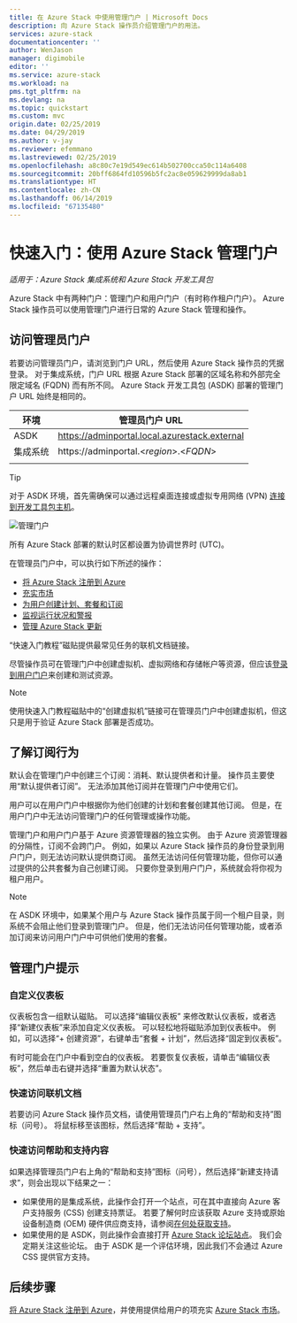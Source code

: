 ```yaml
---
title: 在 Azure Stack 中使用管理门户 | Microsoft Docs
description: 向 Azure Stack 操作员介绍管理门户的用法。
services: azure-stack
documentationcenter: ''
author: WenJason
manager: digimobile
editor: ''
ms.service: azure-stack
ms.workload: na
pms.tgt_pltfrm: na
ms.devlang: na
ms.topic: quickstart
ms.custom: mvc
origin.date: 02/25/2019
ms.date: 04/29/2019
ms.author: v-jay
ms.reviewer: efemmano
ms.lastreviewed: 02/25/2019
ms.openlocfilehash: a8c80c7e19d549ec614b502700cca50c114a6408
ms.sourcegitcommit: 20bff6864fd10596b5fc2ac8e059629999da8ab1
ms.translationtype: HT
ms.contentlocale: zh-CN
ms.lasthandoff: 06/14/2019
ms.locfileid: "67135480"
---
```

# <a name="quickstart-use-the-azure-stack-administration-portal"></a>快速入门：使用 Azure Stack 管理门户

*适用于：Azure Stack 集成系统和 Azure Stack 开发工具包*

Azure Stack 中有两种门户：管理门户和用户门户（有时称作租户门户）。  Azure Stack 操作员可以使用管理门户进行日常的 Azure Stack 管理和操作。

## <a name="access-the-administrator-portal"></a>访问管理员门户

若要访问管理员门户，请浏览到门户 URL，然后使用 Azure Stack 操作员的凭据登录。 对于集成系统，门户 URL 根据 Azure Stack 部署的区域名称和外部完全限定域名 (FQDN) 而有所不同。 Azure Stack 开发工具包 (ASDK) 部署的管理门户 URL 始终是相同的。 

| 环境 | 管理员门户 URL |   
| -- | -- | 
| ASDK| https://adminportal.local.azurestack.external  |
| 集成系统 | https://adminportal.&lt;*region*&gt;.&lt;*FQDN*&gt; | 
| | |

> [!TIP]
> 对于 ASDK 环境，首先需确保可以通过远程桌面连接或虚拟专用网络 (VPN) [连接到开发工具包主机](../asdk/asdk-connect.md)。

 ![管理门户](media/azure-stack-manage-portals/admin-portal.png)

所有 Azure Stack 部署的默认时区都设置为协调世界时 (UTC)。 

在管理员门户中，可以执行如下所述的操作：

* [将 Azure Stack 注册到 Azure](azure-stack-registration.md)
* [充实市场](azure-stack-download-azure-marketplace-item.md)
* [为用户创建计划、套餐和订阅](azure-stack-plan-offer-quota-overview.md)
* [监视运行状况和警报](azure-stack-monitor-health.md)
* [管理 Azure Stack 更新](azure-stack-updates.md)

“快速入门教程”磁贴提供最常见任务的联机文档链接。 

尽管操作员可在管理门户中创建虚拟机、虚拟网络和存储帐户等资源，但应该[登录到用户门户](../user/azure-stack-use-portal.md)来创建和测试资源。

>[!NOTE]
>使用快速入门教程磁贴中的“创建虚拟机”链接可在管理员门户中创建虚拟机，但这只是用于验证 Azure Stack 部署是否成功。 

## <a name="understand-subscription-behavior"></a>了解订阅行为

默认会在管理门户中创建三个订阅：消耗、默认提供者和计量。 操作员主要使用“默认提供者订阅”。  无法添加其他订阅并在管理门户中使用它们。 

用户可以在用户门户中根据你为他们创建的计划和套餐创建其他订阅。 但是，在用户门户中无法访问管理门户的任何管理或操作功能。

管理门户和用户门户基于 Azure 资源管理器的独立实例。 由于 Azure 资源管理器的分隔性，订阅不会跨门户。 例如，如果以 Azure Stack 操作员的身份登录到用户门户，则无法访问默认提供商订阅。  虽然无法访问任何管理功能，但你可以通过提供的公共套餐为自己创建订阅。 只要你登录到用户门户，系统就会将你视为租户用户。

  >[!NOTE]
  >在 ASDK 环境中，如果某个用户与 Azure Stack 操作员属于同一个租户目录，则系统不会阻止他们登录到管理门户。 但是，他们无法访问任何管理功能，或者添加订阅来访问用户门户中可供他们使用的套餐。

## <a name="administration-portal-tips"></a>管理门户提示

### <a name="customize-the-dashboard"></a>自定义仪表板

仪表板包含一组默认磁贴。 可以选择“编辑仪表板”  来修改默认仪表板，或者选择“新建仪表板”来添加自定义仪表板。  可以轻松地将磁贴添加到仪表板中。 例如，可以选择“+ 创建资源”，右键单击“套餐 + 计划”，然后选择“固定到仪表板”。   

有时可能会在门户中看到空白的仪表板。 若要恢复仪表板，请单击“编辑仪表板”，然后单击右键并选择“重置为默认状态”。  

### <a name="quick-access-to-online-documentation"></a>快速访问联机文档

若要访问 Azure Stack 操作员文档，请使用管理员门户右上角的“帮助和支持”图标（问号）。 将鼠标移至该图标，然后选择“帮助 + 支持”。 

### <a name="quick-access-to-help-and-support"></a>快速访问帮助和支持内容

如果选择管理员门户右上角的“帮助和支持”图标（问号），然后选择“新建支持请求”，则会出现以下结果之一： 

- 如果使用的是集成系统，此操作会打开一个站点，可在其中直接向 Azure 客户支持服务 (CSS) 创建支持票证。 若要了解何时应该获取 Azure 支持或原始设备制造商 (OEM) 硬件供应商支持，请参阅[在何处获取支持](azure-stack-manage-basics.md#where-to-get-support)。
- 如果使用的是 ASDK，则此操作会直接打开 [Azure Stack 论坛站点](https://social.msdn.microsoft.com/Forums/zh-CN/home?forum=AzureStack)。 我们会定期关注这些论坛。 由于 ASDK 是一个评估环境，因此我们不会通过 Azure CSS 提供官方支持。

## <a name="next-steps"></a>后续步骤

[将 Azure Stack 注册到 Azure](azure-stack-registration.md)，并使用提供给用户的项充实 [Azure Stack 市场](azure-stack-marketplace.md)。 

<!-- Update_Description: wording update -->